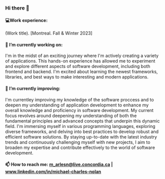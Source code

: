 ### Hi there 👋
  
#### 💻Work experience:

(Work title). [Montreal. Fall & Winter 2023]

#### :telescope: I’m currently working on:
I'm in the midst of an exciting journey where I'm actively creating a variety of applications. This hands-on experience has allowed me to experiment and explore different aspects of software development, including both frontend and backend. I'm excited about learning the newest frameworks, libraries, and best ways to make interesting and modern applications.

#### :seedling: I’m currently improving:

I'm currentley improving my knowledge of the software proccess and to deepen my understanding of application development to enhance my overall knowledge and proficiency in software development. My current focus revolves around deepening my understanding of both the fundamental principles and advanced concepts that underpin this dynamic field. I'm immersing myself in various programming languages, exploring diverse frameworks, and delving into best practices to develop robust and efficient software solutions. By staying up-to-date with the latest industry trends and continuously challenging myself with new projects, I aim to broaden my expertise and contribute effectively to the world of software development.

#### 📫 How to reach me: m_arlesn@live.concordia.ca | www.linkedin.com/in/michael-charles-nolan

